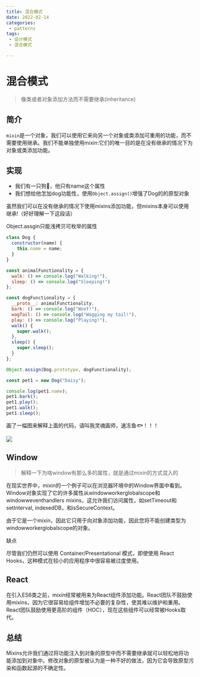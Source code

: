 ```yaml
---
title: 混合模式
date: 2022-02-14
categories:
 - patterns
tags:
 - 设计模式
 - 混合模式

---
```


# 混合模式

> 像类或者对象添加方法而不需要继承(inheritance)

## 简介

`mixin`是一个对象，我们可以使用它来向另一个对象或类添加可重用的功能，而不需要使用继承。我们不能单独使用mixin:它们的唯一目的是在没有继承的情况下为对象或类添加功能。

## 实现

- 我们有一只狗🐶，他只有name这个属性
- 我们想给他怎加dog功能性，使用`Object.assign()`增强了Dog的的原型对象

虽然我们可以在没有继承的情况下使用mixins添加功能，但mixins本身可以使用继承!（好好理解一下这段话）

Object.assgin只能浅拷贝可枚举的属性

```js
class Dog {
  constructor(name) {
    this.name = name;
  }
}

const animalFunctionality = {
  walk: () => console.log("Walking!"),
  sleep: () => console.log("Sleeping!")
};

const dogFunctionality = {
  __proto__: animalFunctionality,
  bark: () => console.log("Woof!"),
  wagTail: () => console.log("Wagging my tail!"),
  play: () => console.log("Playing!"),
  walk() {
    super.walk();
  },
  sleep() {
    super.sleep();
  }
};

Object.assign(Dog.prototype, dogFunctionality);

const pet1 = new Dog("Daisy");

console.log(pet1.name);
pet1.bark();
pet1.play();
pet1.walk();
pet1.sleep();

```

画了一幅图来解释上面的代码，请叫我灵魂画师，速冻鱼🐟！！！

![](https://tva1.sinaimg.cn/large/008i3skNgy1gzc8udmt2zj316g0u0juj.jpg)

## Window

> 解释一下为啥window有那么多的属性，就是通过mixin的方式混入的

 在现实世界中，mixin的一个例子可以在浏览器环境中的Window界面中看到。Window对象实现了它的许多属性从windowworkerglobalscope和windowweventhandlers mixins，这允许我们访问属性，如setTimeout和setInterval, indexedDB，和isSecureContext。  

由于它是一个mixin，因此它只用于向对象添加功能，因此您将不能创建类型为windowworkerglobalscope的对象。

缺点

尽管我们仍然可以使用 Container/Presentational 模式，即使使用 React Hooks，这种模式在较小的应用程序中很容易被过度使用。

## React

在引入ES6类之前，mixin经常被用来为React组件添加功能。React团队不鼓励使用mixins，因为它很容易给组件增加不必要的复杂性，使其难以维护和重用。React团队鼓励使用更高阶的组件（HOC），现在这些组件可以经常被Hooks取代。

## 总结

Mixins允许我们通过将功能注入到对象的原型中而不需要继承就可以轻松地将功能添加到对象中。修改对象的原型被认为是一种不好的做法，因为它会导致原型污染和函数起源的不确定性。